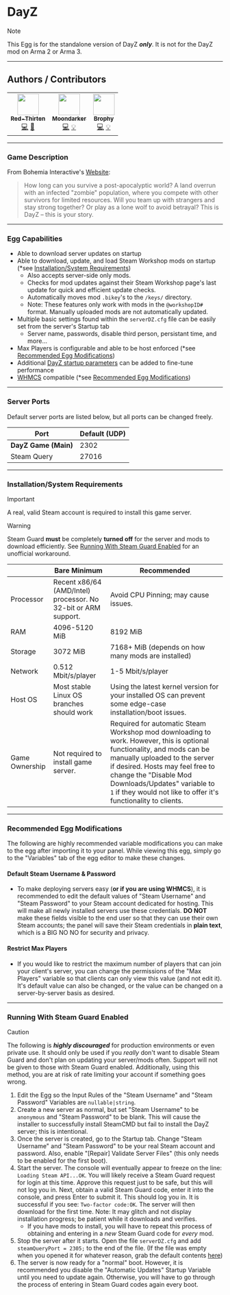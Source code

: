 # DayZ

> [!NOTE]
> This Egg is for the standalone version of DayZ ***only***. It is not for the DayZ mod on Arma 2 or Arma 3.

___

## Authors / Contributors

<!-- prettier-ignore-start -->
<!-- markdownlint-disable -->
<table>
    <tr>
        <td align="center">
            <a href="https://github.com/lilkingjr1">
                <img src="https://avatars.githubusercontent.com/u/4533989" width="50px;" alt=""/><br /><sub><b>Red-Thirten</b></sub>
            </a>
            <br />
            <a href="https://github.com/parkervcp/eggs/commits?author=lilkingjr1" title="Codes">💻</a>
            <a href="https://github.com/parkervcp/eggs/commits?author=lilkingjr1" title="Maintains">🔨</a>
        </td>
        <td align="center">
            <a href="https://github.com/Moondarker">
                <img src="https://avatars.githubusercontent.com/u/4098364" width="50px;" alt=""/><br /><sub><b>Moondarker</b></sub>
            </a>
            <br />
            <a href="https://github.com/parkervcp/eggs/commits?author=Moondarker" title="Codes">💻</a>
            <a href="https://github.com/parkervcp/eggs/commits?author=Moondarker" title="Contributor">💡</a>
        </td>
        <td align="center">
            <a href="https://github.com/Brophy">
                <img src="https://avatars.githubusercontent.com/u/123881" width="50px;" alt=""/><br /><sub><b>Brophy</b></sub>
            </a>
            <br />
            <a href="https://github.com/parkervcp/eggs/commits?author=Brophy" title="Codes">💻</a>
            <a href="https://github.com/parkervcp/eggs/commits?author=Brophy" title="Contributor">💡</a>
        </td>
    </tr>
</table>
<!-- markdownlint-enable -->
<!-- prettier-ignore-end -->

___

### Game Description

From Bohemia Interactive's [Website](https://dayz.com/):
> How long can you survive a post-apocalyptic world? A land overrun with an infected "zombie" population, where you compete with other survivors for limited resources. Will you team up with strangers and stay strong together? Or play as a lone wolf to avoid betrayal? This is DayZ – this is your story.
___

### Egg Capabilities

- Able to download server updates on startup
- Able to download, update, and load Steam Workshop mods on startup (\*see [Installation/System Requirements](#installationsystem-requirements))
  - Also accepts server-side only mods.
  - Checks for mod updates against their Steam Workshop page's last update for quick and efficient update checks.
  - Automatically moves mod `.bikey`'s to the `/keys/` directory.
  - Note: These features only work with mods in the `@workshopID#` format. Manually uploaded mods are not automatically updated.
- Multiple basic settings found within the `serverDZ.cfg` file can be easily set from the server's Startup tab
  - Server name, passwords, disable third person, persistant time, and more...
- Max Players is configurable and able to be host enforced (\*see [Recommended Egg Modifications](#recommended-egg-modifications))
- Additional [DayZ startup parameters](https://community.bistudio.com/wiki/DayZ:Server_Configuration#Launch_Parameters) can be added to fine-tune performance
- [WHMCS](https://www.whmcs.com/) compatible (\*see [Recommended Egg Modifications](#recommended-egg-modifications))

___

### Server Ports

Default server ports are listed below, but all ports can be changed freely.

| Port | Default (UDP) |
|---------|---------|
| **DayZ Game (Main)** | 2302 |
| Steam Query | 27016 |

___

### Installation/System Requirements

> [!IMPORTANT]
> A real, valid Steam account is required to install this game server.

> [!WARNING]
> Steam Guard **must** be completely **turned off** for the server and mods to download efficiently. See [Running With Steam Guard Enabled](#running-with-steam-guard-enabled) for an unofficial workaround.

|  | Bare Minimum | Recommended |
|---------|---------|---------|
| Processor | Recent x86/64 (AMD/Intel) processor. No 32-bit or ARM support. | Avoid CPU Pinning; may cause issues. |
| RAM | 4096-5120 MiB | 8192 MiB |
| Storage | 3072 MiB | 7168+ MiB (depends on how many mods are installed) |
| Network | 0.512 Mbit/s/player | 1-5 Mbit/s/player |
| Host OS | Most stable Linux OS branches should work | Using the latest kernel version for your installed OS can prevent some edge-case installation/boot issues. |
| Game Ownership | Not required to install game server. | Required for automatic Steam Workshop mod downloading to work. However, this is optional functionality, and mods can be manually uploaded to the server if desired. Hosts may feel free to change the "Disable Mod Downloads/Updates" variable to `1` if they would not like to offer it's functionality to clients. |

___

### Recommended Egg Modifications

The following are highly recommended variable modifications you can make to the egg after importing it to your panel. While viewing this egg, simply go to the "Variables" tab of the egg editor to make these changes.

#### Default Steam Username & Password

- To make deploying servers easy (**or if you are using WHMCS**), it is recommended to edit the default values of "Steam Username" and "Steam Password" to your Steam account dedicated for hosting. This will make all newly installed servers use these credentials. **DO NOT** make these fields visible to the end user so that they can use their own Steam accounts; the panel will save their Steam credentials in **plain text**, which is a BIG NO NO for security and privacy.

#### Restrict Max Players

- If you would like to restrict the maximum number of players that can join your client's server, you can change the permissions of the "Max Players" variable so that clients can only view this value (and not edit it). It's default value can also be changed, or the value can be changed on a server-by-server basis as desired.

___

### Running With Steam Guard Enabled

> [!CAUTION]
> The following is ***highly discouraged*** for production environments or even private use. It should only be used if you *really* don't want to disable Steam Guard and don't plan on updating your server/mods often. Support will not be given to those with Steam Guard enabled. Additionally, using this method, you are at risk of rate limiting your account if something goes wrong.

1. Edit the Egg so the Input Rules of the "Steam Username" and "Steam Password" Variables are `nullable|string`.
2. Create a new server as normal, but set "Steam Username" to be `anonymous` and "Steam Password" to be blank. This will cause the installer to successfully install SteamCMD but fail to install the DayZ server; this is intentional.
3. Once the server is created, go to the Startup tab. Change "Steam Username" and "Steam Password" to be your real Steam account and password. Also, enable "[Repair] Validate Server Files" (this only needs to be enabled for the first boot).
4. Start the server. The console will eventually appear to freeze on the line: `Loading Steam API...OK`. You will likely receive a Steam Guard request for login at this time. Approve this request just to be safe, but this will not log you in. Next, obtain a valid Steam Guard code, enter it into the console, and press Enter to submit it. This should log you in. It is successful if you see: `Two-factor code:OK`. The server will then download for the first time. Note: It may glitch and not display installation progress; be patient while it downloads and verifies.
    - If you have mods to install, you will have to repeat this process of obtaining and entering in a *new* Steam Guard code for *every* mod.
5. Stop the server after it starts. Open the file `serverDZ.cfg` and add `steamQueryPort = 2305;` to the end of the file. (If the file was empty when you opened it for whatever reason, grab the default contents [here](https://community.bistudio.com/wiki/DayZ:Server_Configuration#Main_Parameters))
6. The server is now ready for a "normal" boot. However, it is recommended you disable the "Automatic Updates" Startup Variable until you need to update again. Otherwise, you will have to go through the process of entering in Steam Guard codes again every boot.
